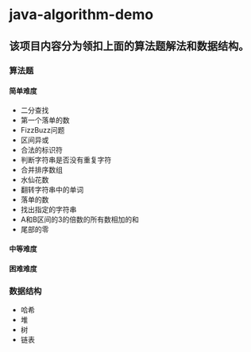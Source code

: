 # java-algorithm-demo
## 该项目内容分为领扣上面的算法题解法和数据结构。

### 算法题
 #### 简单难度
  - 二分查找
  - 第一个落单的数
  - FizzBuzz问题
  - 区间异或
  - 合法的标识符
  - 判断字符串是否没有重复字符
  - 合并排序数组
  - 水仙花数
  - 翻转字符串中的单词
  - 落单的数
  - 找出指定的字符串
  - A和B区间的3的倍数的所有数相加的和
  - 尾部的零
 #### 中等难度
 #### 困难难度
 
 ### 数据结构
 - 哈希 
 - 堆
 - 树
 - 链表
 
